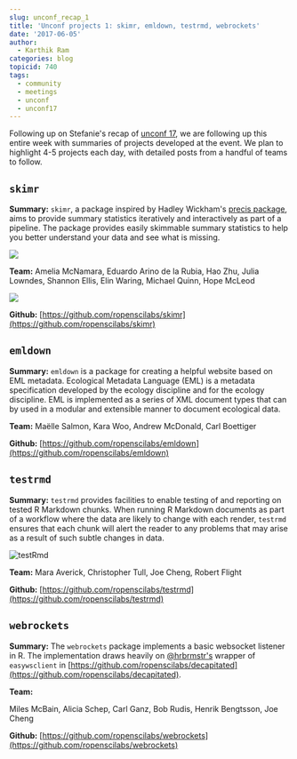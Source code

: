 ```yaml
---
slug: unconf_recap_1
title: 'Unconf projects 1: skimr, emldown, testrmd, webrockets'
date: '2017-06-05'
author:
  - Karthik Ram
categories: blog
topicid: 740
tags:
  - community
  - meetings
  - unconf
  - unconf17
---
```


Following up on Stefanie's recap of [unconf 17](/blog/2017/06/02/unconf2017), we are following up this entire week with summaries of projects developed at the event. We plan to highlight 4-5 projects each day, with detailed posts from a handful of teams to follow.


## `skimr`
**Summary:**  `skimr`, a package inspired by Hadley Wickham's [precis package](https://github.com/hadley/precis), aims to provide summary statistics iteratively and interactively as part of a pipeline. The package provides easily skimmable summary statistics to help you better understand your data and see what is missing.

![](https://i.imgur.com/abwJOHh.png)

**Team:**
Amelia McNamara, Eduardo Arino de la Rubia, Hao Zhu, Julia Lowndes, Shannon Ellis, Elin Waring, Michael Quinn, Hope McLeod

![](https://i.imgur.com/cqPh8pk.png)

**Github:** [https://github.com/ropenscilabs/skimr](https://github.com/ropenscilabs/skimr)


## `emldown`

**Summary:** `emldown` is a package for creating a helpful website based on EML metadata. Ecological Metadata Language (EML) is a metadata specification developed by the ecology discipline and for the ecology discipline. EML is implemented as a series of XML document types that can by used in a modular and extensible manner to document ecological data.

**Team:** Maëlle Salmon, Kara Woo, Andrew McDonald, Carl Boettiger

**Github:** [https://github.com/ropenscilabs/emldown](https://github.com/ropenscilabs/emldown)


## `testrmd`

**Summary:**  `testrmd` provides facilities to enable testing of and reporting on tested R Markdown chunks. When running R Markdown documents as part of a workflow where the data are likely to change with each render, `testrmd` ensures that each chunk will alert the reader to any problems that may arise as a result of such subtle changes in data.

![testRmd](https://github.com/ropenscilabs/testrmd/raw/master/testrmd.gif)

**Team:** Mara Averick, Christopher Tull, Joe Cheng, Robert Flight

**Github:** [https://github.com/ropenscilabs/testrmd](https://github.com/ropenscilabs/testrmd)



## `webrockets`

**Summary:**  The `webrockets` package implements a basic websocket listener in R. The implementation draws heavily on [@hrbrmstr's](https://twitter.com/hrbrmstr) wrapper of `easywsclient` in [https://github.com/ropenscilabs/decapitated](https://github.com/ropenscilabs/decapitated).

**Team:**

Miles McBain, Alicia Schep, Carl Ganz, Bob Rudis, Henrik Bengtsson, Joe Cheng

**Github:** [https://github.com/ropenscilabs/webrockets](https://github.com/ropenscilabs/webrockets)

